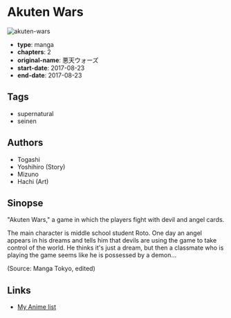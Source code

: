 # Akuten Wars

![akuten-wars](https://cdn.myanimelist.net/images/manga/1/201573.jpg)

-   **type**: manga
-   **chapters**: 2
-   **original-name**: 悪天ウォーズ
-   **start-date**: 2017-08-23
-   **end-date**: 2017-08-23

## Tags

-   supernatural
-   seinen

## Authors

-   Togashi
-   Yoshihiro (Story)
-   Mizuno
-   Hachi (Art)

## Sinopse

"Akuten Wars," a game in which the players fight with devil and angel cards.

The main character is middle school student Roto. One day an angel appears in his dreams and tells him that devils are using the game to take control of the world. He thinks it's just a dream, but then a classmate who is playing the game seems like he is possessed by a demon…

(Source: Manga Tokyo, edited)

## Links

-   [My Anime list](https://myanimelist.net/manga/109016/Akuten_Wars)
